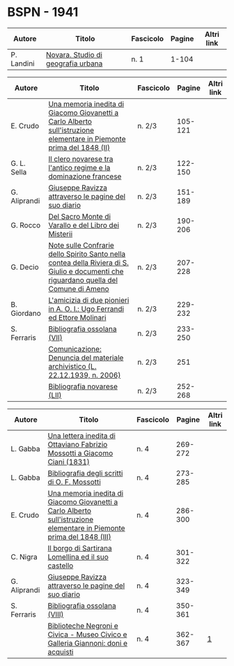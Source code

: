 # BSPN - 1941

| Autore     | Titolo                                                                                  | Fascicolo | Pagine | Altri link |
|------------|-----------------------------------------------------------------------------------------|-----------|--------|------------|
| P. Landini | [Novara. Studio di geografia urbana](https://en.calameo.com/read/007260735f36447b4b9c8) | n. 1      | 1-104  |            |

| Autore       | Titolo                                                                                                                                                                                      | Fascicolo | Pagine  | Altri link |
|--------------|---------------------------------------------------------------------------------------------------------------------------------------------------------------------------------------------|-----------|---------|------------|
| E. Crudo     | [Una memoria inedita di Giacomo Giovanetti a Carlo Alberto sull'istruzione elementare in Piemonte prima del 1848 (II)](https://en.calameo.com/read/0072607355718d01ae4d6)                   | n. 2/3    | 105-121 |            |
| G. L. Sella  | [Il clero novarese tra l'antico regime e la dominazione francese](https://en.calameo.com/read/0072607355718d01ae4d6)                                                                        | n. 2/3    | 122-150 |            |
| G. Aliprandi | [Giuseppe Ravizza attraverso le pagine del suo diario](https://en.calameo.com/read/0072607355718d01ae4d6)                                                                                   | n. 2/3    | 151-189 |            |
| G. Rocco     | [Del Sacro Monte di Varallo e del Libro dei Misterii](https://en.calameo.com/read/0072607355718d01ae4d6)                                                                                    | n. 2/3    | 190-206 |            |
| G. Decio     | [Note sulle Confrarie dello Spirito Santo nella contea della Riviera di S. Giulio e documenti che riguardano quella del Comune di Ameno](https://en.calameo.com/read/0072607355718d01ae4d6) | n. 2/3    | 207-228 |            |
| B. Giordano  | [L'amicizia di due pionieri in A. O. I.: Ugo Ferrandi ed Ettore Molinari](https://en.calameo.com/read/0072607355718d01ae4d6)                                                                | n. 2/3    | 229-232 |            |
| S. Ferraris  | [Bibliografia ossolana (VII)](https://en.calameo.com/read/0072607355718d01ae4d6)                                                                                                            | n. 2/3    | 233-250 |            |
|              | [Comunicazione: Denuncia del materiale archivistico (L. 22.12.1939, n. 2006)](https://en.calameo.com/read/0072607355718d01ae4d6)                                                            | n. 2/3    | 251     |            |
|              | [Bibliografia novarese (LII)](https://en.calameo.com/read/0072607355718d01ae4d6)                                                                                                            | n. 2/3    | 252-268 |            |

| Autore       | Titolo                                                                                                                                                                     | Fascicolo | Pagine  | Altri link                                             |
|--------------|----------------------------------------------------------------------------------------------------------------------------------------------------------------------------|-----------|---------|--------------------------------------------------------|
| L. Gabba     | [Una lettera inedita di Ottaviano Fabrizio Mossotti a Giacomo Ciani (1831)](https://en.calameo.com/read/007260735f14f49a9e263)                                             | n. 4      | 269-272 |                                                        |
| L. Gabba     | [Bibliografia degli scritti di O. F. Mossotti](https://en.calameo.com/read/007260735f14f49a9e263)                                                                          | n. 4      | 273-285 |                                                        |
| E. Crudo     | [Una memoria inedita di Giacomo Giovanetti a Carlo Alberto sull'istruzione elementare in Piemonte prima del 1848 (III)](https://en.calameo.com/read/007260735f14f49a9e263) | n. 4      | 286-300 |                                                        |
| C. Nigra     | [Il borgo di Sartirana Lomellina ed il suo castello](https://en.calameo.com/read/007260735f14f49a9e263)                                                                    | n. 4      | 301-322 |                                                        |
| G. Aliprandi | [Giuseppe Ravizza attraverso le pagine del suo diario](https://en.calameo.com/read/007260735f14f49a9e263)                                                                  | n. 4      | 323-349 |                                                        |
| S. Ferraris  | [Bibliografia ossolana (VIII)](https://en.calameo.com/read/007260735f14f49a9e263)                                                                                          | n. 4      | 350-361 |                                                        |
|              | [Biblioteche Negroni e Civica - Museo Civico e Galleria Giannoni: doni e acquisti](http://www.ssno.it/BSPNo/bspn_not41.html#414)                                           | n. 4      | 362-367 | [1](https://en.calameo.com/read/007260735f14f49a9e263) |
